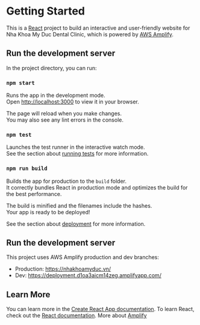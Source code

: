 # Getting Started

This is a [React](https://github.com/facebook/create-react-app) project to build an interactive and user-friendly website for Nha Khoa My Duc Dental Clinic, which is powered by [AWS Amplify](https://aws.amazon.com/amplify/).

## Run the development server

In the project directory, you can run:

### `npm start`

Runs the app in the development mode.\
Open [http://localhost:3000](http://localhost:3000) to view it in your browser.

The page will reload when you make changes.\
You may also see any lint errors in the console.

### `npm test`

Launches the test runner in the interactive watch mode.\
See the section about [running tests](https://facebook.github.io/create-react-app/docs/running-tests) for more information.

### `npm run build`

Builds the app for production to the `build` folder.\
It correctly bundles React in production mode and optimizes the build for the best performance.

The build is minified and the filenames include the hashes.\
Your app is ready to be deployed!

See the section about [deployment](https://facebook.github.io/create-react-app/docs/deployment) for more information.

## Run the development server
This project uses AWS Amplify production and dev branches:
- Production: https://nhakhoamyduc.vn/
- Dev: https://deployment.d1oa3aicm14zeg.amplifyapp.com/

## Learn More

You can learn more in the [Create React App documentation](https://facebook.github.io/create-react-app/docs/getting-started).
To learn React, check out the [React documentation](https://reactjs.org/).
More about [Amplify](https://aws.amazon.com/amplify/)
